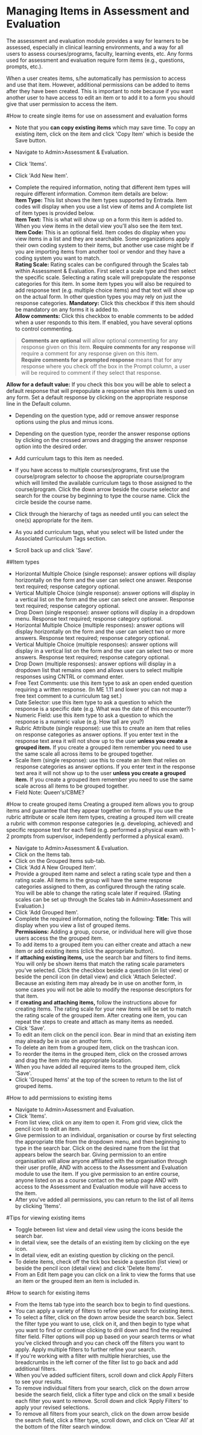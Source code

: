 # Managing Items in Assessment and Evaluation
The assessment and evaluation module provides a way for learners to be assessed, especially in clinical learning environments, and a way for all users to assess courses/programs, faculty, learning events, etc.  Any forms used for assessment and evaluation require form items (e.g., questions, prompts, etc.).

When a user creates items, s/he automatically has permission to access and use that item.  However, additional permissions can be added to items after they have been created.  This is important to note because if you want another user to have access to edit an item or to add it to a form you should give that user permission to access the item.

#How to create single items for use on assessment and evaluation forms
* Note that you **can copy existing items** which may save time.  To copy an existing item, click on the item and click 'Copy Item' which is beside the Save button.

* Navigate to Admin>Assessment & Evaluation.
* Click 'Items'.
* Click 'Add New Item'.
* Complete the required information, noting that different item types will require different information.  Common item details are below:  
**Item Type:** This list shows the item types supported by Entrada. Item codes will display when you use a list view of items and    A complete list of item types is provided below.  
**Item Text:** This is what will show up on a form this item is added to.  When you view items in the detail view you'll also see the item text.   
**Item Code:** This is an optional field.  Item codes do display when you view items in a list and they are searchable.  Some organizations apply their own coding system to their items, but another use case might be if you are importing items from another tool or vendor and they have a coding system you want to match.  
**Rating Scale:** Rating scales can be configured through the Scales tab within Assessment & Evaluation.  First select a scale type and then select the specific scale.  Selecting a rating scale will prepopulate the response categories for this item.  In some item types you will also be required to add response text (e.g. multiple choice items) and that text will show up on the actual form.  In other question types you may rely on just the response categories.
**Mandatory:** Click this checkbox if this item should be mandatory on any forms it is added to.  
**Allow comments:** Click this checkbox to enable comments to be added when a user responds to this item.  If enabled, you have several options to control commenting.  
> **Comments are optional** will allow optional commenting for any response given on this item.
> **Require comments for any response** will require a comment for any response given on this item.  
> **Require comments for a prompted response** means that for any response where you check off the box in the Prompt column, a user will be required to comment if they select that response.  

**Allow for a default value:** If you check this box you will be able to select a default response that will prepopulate a response when this item is used on any form.  Set a default response by clicking on the appropriate response line in the Default column.  

* Depending on the question type, add or remove answer response options using the plus and minus icons.
* Depending on the question type, reorder the answer response options by clicking on the crossed arrows and dragging the answer response option into the desired order.

* Add curriculum tags to this item as needed.
* If you have access to multiple courses/programs, first use the course/program selector to choose the appropriate course/program which will limited the available curriculum tags to those assigned to the course/program. Click the down arrow beside the course selector and search for the course by beginning to type the course name.  Click the circle beside the course name.
* Click through the hierarchy of tags as needed until you can select the one(s) appropriate for the item.
* As you add curriculum tags, what you select will be listed under the Associated Curriculum Tags section.
* Scroll back up and click 'Save'.

##Item types
* Horizontal Multiple Choice (single response): answer options will display horizontally on the form and the user can select one answer.  Response text required; response category optional.
* Vertical Multiple Choice (single response): answer options will display in a vertical list on the form and the user can select one answer. Response text required; response category optional.
* Drop Down (single response): answer options will display in a dropdown menu. Response text required; response category optional.
* Horizontal Multiple Choice (multiple responses): answer options will display horizontally on the form and the user can select two or more answers. Response text required; response category optional.
* Vertical Multiple Choice (multiple responses): answer options will display in a vertical list on the form and the user can select two or more answers. Response text required; response category optional.
* Drop Down (multiple responses): answer options will display in a dropdown list that remains open and allows users to select multiple responses using CNTRL or command enter.
* Free Text Comments: use this item type to ask an open ended question requiring a written response. (In ME 1.11 and lower you can not map a free text comment to a curriculum tag set.)
* Date Selector: use this item type to ask a question to which the response is a specific date (e.g. What was the date of this encounter?)
* Numeric Field: use this item type to ask a question to which the response is a numeric value (e.g. How tall are you?)
* Rubric Attribute (single response): use this to create an item that relies on response categories as answer options.  If you enter text in the response text area it will not show up to the user **unless you create a grouped item.** If you create a grouped item remember you need to use the same scale all across items to be grouped together.
* Scale Item (single response): use this to create an item that relies on response categories as answer options.  If you enter text in the response text area it will not show up to the user **unless you create a grouped item.**  If you create a grouped item remember you need to use the same scale across all items to be grouped together.
* Field Note: Queen's/CBME?

#How to create grouped items
Creating a grouped item allows you to group items and guarantee that they appear together on forms.  If you use the rubric attribute or scale item item types, creating a grouped item will create a rubric with common response categories (e.g. developing, achieved) and specific response text for each field (e.g. performed a physical exam with 1-2 prompts from supervisor, independently performed a physical exam).

* Navigate to Admin>Assessment & Evaluation.
* Click on the Items tab.
* Click on the Grouped Items sub-tab.
* Click 'Add A New Grouped Item'.
* Provide a grouped item name and select a rating scale type and then a rating scale.  All items in the group will have the same response categories assigned to them, as configured through the rating scale.  You will be able to change the rating scale later if required.  (Rating scales can be set up through the Scales tab in Admin>Assessment and Evaluation.)
* Click 'Add Grouped Item'.
* Complete the required information, noting the following:
**Title:** This will display when you view a list of grouped items.  
**Permissions:** Adding a group, course, or individual here will give those users access the the grouped item.
* To add items to a grouped item you can either create and attach a new item or add existing items (click the appropriate button).  
* If **attaching existing items,** use the search bar and filters to find items.  You will only be shown items that match the rating scale parameters you've selected.  Click the checkbox beside a question (in list view) or beside the pencil icon (in detail view) and click 'Attach Selected'.  Because an existing item may already be in use on another form, in some cases you will not be able to modify the response descriptors for that item.
* If **creating and attaching items,** follow the instructions above for creating items.  The rating scale for your new items will be set to match the rating scale of the grouped item.  After creating one item, you can repeat the steps to create and attach as many items as needed.
* Click 'Save'.
* To edit an item click on the pencil icon.  Bear in mind that an existing item may already be in use on another form.
* To delete an item from a grouped item, click on the trashcan icon.
* To reorder the items in the grouped item, click on the crossed arrows and drag the item into the appropriate location.
* When you have added all required items to the grouped item, click 'Save'.
* Click 'Grouped Items' at the top of the screen to return to the list of grouped items.

#How to add permissions to existing items  
* Navigate to Admin>Assessment and Evaluation.
* Click 'Items'.
* From list view, click on any item to open it.  From grid view, click the pencil icon to edit an item.
* Give permission to an individual, organisation or course by first selecting the appropriate title from the dropdown menu, and then beginning to type in the search bar.  Click on the desired name from the list that appears below the search bar. Giving permission to an entire organisation will allow anyone affiliated with the organisation through their user profile, AND with access to the Assessment and Evaluation module to use the item.  If you give permission to an entire course, anyone listed on as a course contact on the setup page AND with access to the Assessment and Evaluation module will have access to the item.
* After you've added all permissions, you can return to the list of all items by clicking 'Items'.

#Tips for viewing existing items
* Toggle between list view and detail view using the icons beside the search bar.
* In detail view, see the details of an existing item by clicking on the eye icon.
* In detail view, edit an existing question by clicking on the pencil.
* To delete items, check off the tick box beside a question (list view) or beside the pencil icon (detail view) and click 'Delete Items'.
* From an Edit Item page you can click on a link to view the forms that use an item or the grouped item an item is included in.

#How to search for existing items
* From the Items tab type into the search box to begin to find questions.
* You can apply a variety of filters to refine your search for existing items.
* To select a filter, click on the down arrow beside the search box. Select the filter type you want to use, click on it, and then begin to type what you want to find or continue clicking to drill down and find the required filter field. Filter options will pop up based on your search terms or what you’ve clicked through and you can check off the filters you want to apply. Apply multiple filters to further refine your search.
* If you're working with a filter with multiple hierarchies, use the breadcrumbs in the left corner of the filter list to go back and add additional filters.
* When you’ve added sufficient filters, scroll down and click Apply Filters to see your results.
* To remove individual filters from your search, click on the down arrow beside the search field, click a filter type and click on the small x beside each filter you want to remove.  Scroll down and click ‘Apply Filters’ to apply your revised selections.
* To remove all filters from your search, click on the down arrow beside the search field, click a filter type, scroll down, and click on ‘Clear All’ at the bottom of the filter search window.
